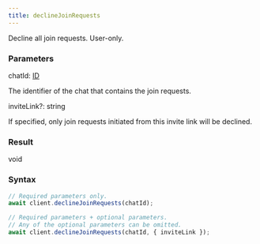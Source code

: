```yaml
---
title: declineJoinRequests
---
```


Decline all join requests. User-only.


### Parameters 

<div class="flex flex-col gap-3"><div><div class="font-mono"><span class="font-bold">chatId</span><span class="opacity-50">:</span> <a href="/gh/types/id"  >ID</a></div><div class="pl-3"><div class="no-margin">

The identifier of the chat that contains the join requests.

</div></div></div><div class="flex flex-col gap-3"><div><div class="flex gap-2"><div class="font-mono"><span class="font-bold">inviteLink</span><span class="opacity-50"><span title="Optional" class="cursor-help">?</span>:</span> <span>string</span></div></div><div class="pl-3"><div class="no-margin">

If specified, only join requests initiated from this invite link will be declined.

</div></div></div></div></div>

### Result 

<div class="font-mono"><span>void</span></div>

### Syntax

```ts
// Required parameters only.
await client.declineJoinRequests(chatId);

// Required parameters + optional parameters.
// Any of the optional parameters can be omitted.
await client.declineJoinRequests(chatId, { inviteLink });
```



